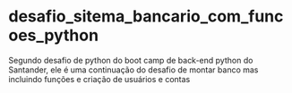 # desafio_sitema_bancario_com_funcoes_python
Segundo desafio de python do boot camp de back-end python do Santander, ele é uma continuação do desafio de montar banco mas incluindo funções e criação de usuários e contas
